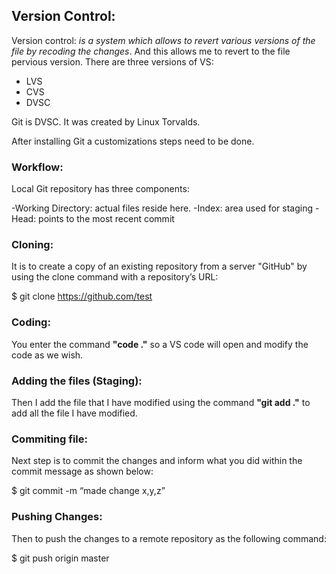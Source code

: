 ## Version Control:


Version control: *is a system which allows to revert various versions of the file by recoding the changes*. And this allows me to revert to the file pervious version. There are three versions of VS:

- LVS
- CVS
- DVSC

Git is DVSC. It was created by Linux Torvalds. 

After installing Git a customizations steps need to be done. 

### Workflow:

Local Git repository has three components:

-Working Directory: actual files reside here.
-Index: area used for staging
-Head: points to the most recent commit

### Cloning: 

It is to create a copy of an existing repository from a server "GitHub" by using the clone command with a repository’s URL:

$ git clone https://github.com/test

### Coding: 

You enter the command **"code ."** so a VS code will open and modify the code as we wish. 

### Adding the files (Staging): 

Then I add the file that I have modified using the command **"git add ."** to add all the file I have modified. 

### Commiting file:

Next step is to commit the changes and inform what you did within the commit message as shown below:

$ git commit -m “made change x,y,z”

### Pushing Changes:

Then to push the changes to a remote repository as the following command:

$ git push origin master
